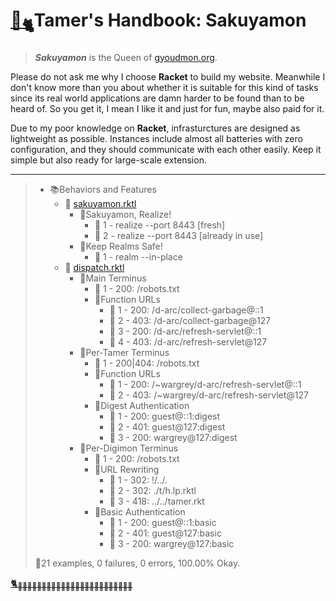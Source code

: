 # [🏡<sub>🐈</sub>](http://gyoudmon.org/~wargrey:sakuyamon)Tamer's Handbook: Sakuyamon

> _**Sakuyamon**_ is the Queen of [gyoudmon.org](http://gyoudmon.org).

Please do not ask me why I choose **Racket** to build my website.
Meanwhile I don't know more than you about whether it is suitable for
this kind of tasks since its real world applications are damn harder to
be found than to be heard of. So you get it, I mean I like it and just
for fun, maybe also paid for it.

Due to my poor knowledge on **Racket**, infrasturctures are designed as
lightweight as possible. Instances include almost all batteries with
zero configuration, and they should communicate with each other easily.
Keep it simple but also ready for large-scale extension.

---

> + 📚Behaviors and Features
>     + 📖
[sakuyamon.rktl](http://gyoudmon.org/~wargrey:sakuyamon/sakuyamon.rktl)
>       + 📑Sakuyamon, Realize!
>         - 💚 1 - realize --port 8443 [fresh]
>         - 💚 2 - realize --port 8443 [already in use]
>       + 📑Keep Realms Safe!
>         - 💚 1 - realm --in-place
>     + 📖
[dispatch.rktl](http://gyoudmon.org/~wargrey:sakuyamon/dispatch.rktl)
>       + 📑Main Terminus
>         - 💚 1 - 200: /robots.txt
>         + 📑Function URLs
>           - 💚 1 - 200: /d-arc/collect-garbage@::1
>           - 💚 2 - 403: /d-arc/collect-garbage@127
>           - 💚 3 - 200: /d-arc/refresh-servlet@::1
>           - 💚 4 - 403: /d-arc/refresh-servlet@127
>       + 📑Per-Tamer Terminus
>         - 💚 1 - 200|404: /robots.txt
>         + 📑Function URLs
>           - 💚 1 - 200: /~wargrey/d-arc/refresh-servlet@::1
>           - 💚 2 - 403: /~wargrey/d-arc/refresh-servlet@127
>         + 📑Digest Authentication
>           - 💚 1 - 200: guest@::1:digest
>           - 💚 2 - 401: guest@127:digest
>           - 💚 3 - 200: wargrey@127:digest
>       + 📑Per-Digimon Terminus
>         - 💚 1 - 200: /robots.txt
>         + 📑URL Rewriting
>           - 💚 1 - 302: !/../.
>           - 💚 2 - 302: ./t/h.lp.rktl
>           - 💚 3 - 418: ../../tamer.rkt
>         + 📑Basic Authentication
>           - 💚 1 - 200: guest@::1:basic
>           - 💚 2 - 401: guest@127:basic
>           - 💚 3 - 200: wargrey@127:basic
>
> 📌21 examples, 0 failures, 0 errors, 100.00% Okay.
>
>
[🐈<sub>🐾🐾🐾🐾🐾🐾🐾🐾🐾🐾🐾🐾🐾🐾🐾🐾🐾🐾🐾🐾🐾🐾🐾🐾</sub>](http://gyoudmon.org/~wargrey:sakuyamon)
